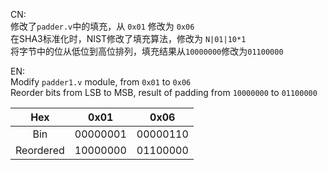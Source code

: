 CN:  
修改了`padder.v`中的填充，从 `0x01`     修改为   `0x06`  
在SHA3标准化时，NIST修改了填充算法，修改为   `N|01|10*1`  
将字节中的位从低位到高位排列，填充结果从`10000000`修改为`01100000`  
  
EN:  
Modify `padder1.v` module, from `0x01`    to       `0x06`  
Reorder bits from LSB to MSB, result of padding from `10000000` to `01100000`  

| Hex | 0x01  | 0x06|
|:---:|:---:|:---:|
|Bin|00000001|00000110|
|Reordered|10000000|01100000|

